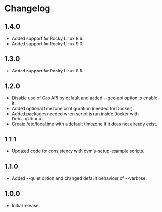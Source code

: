 # Changelog

## 1.4.0

- Added support for Rocky Linux 8.6.
- Added support for Rocky Linux 9.0.

## 1.3.0

- Added support for Rocky Linux 8.5.

## 1.2.0

- Disable use of Geo API by default and added --geo-api option to enable it.
- Added optional timezone configuration (needed for Docker).
- Added packages needed when script is run inside Docker with Debian/Ubuntu.
- Create /etc/localtime with a default timezone if it does not already exist.

## 1.1.1

- Updated code for consistency with cvmfs-setup-example scripts.

## 1.1.0

- Added --quiet option and changed default behaviour of --verbose.

## 1.0.0

- Initial release.
